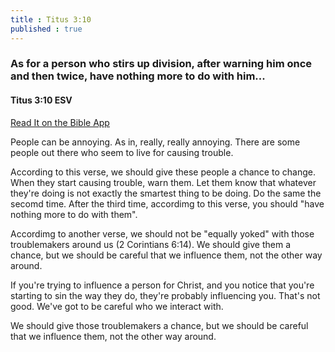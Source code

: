 ```yaml
---
title : Titus 3:10
published : true
---
```


<h3>As for a person who stirs up division, after warning him once and then twice, have nothing more to do with him...</h3>

<h4>Titus 3:10 ESV</h4>

<a href = "https://bible.com/bible/59/tit.3.10.ESV">Read It on the Bible App </a>

<p>People can be annoying. As in, really, really annoying. There are some people out there who seem to live for causing trouble.</p>
<p>According to this verse, we should give these people a chance to change. When they start causing trouble, warn them. Let them know that whatever they're doing is not exactly the smartest thing to be doing. Do the same the secomd time. After the third time, accordimg to this verse, you should "have nothing more to do with them".
<p>Accordimg to another verse, we should not be "equally yoked" with those troublemakers around us (2 Corintians 6:14). We should give them a chance, but we should be careful that we influence them, not the other way around.</p>
<p>If you're trying to influence a person for Christ, and you notice that you're starting to sin the way they do, they're probably influencing you. That's not good. We've got to be careful who we interact with.</p>
<p>We should give those troublemakers a chance, but we should be careful that we influence them, not the other way around.</p>
